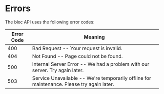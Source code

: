 # Errors

The bloc API uses the following error codes:


Error Code | Meaning
---------- | -------
400 | Bad Request -- Your request is invalid.
404 | Not Found -- Page could not be found.
500 | Internal Server Error -- We had a problem with our server. Try again later.
503 | Service Unavailable -- We're temporarily offline for maintenance. Please try again later.
